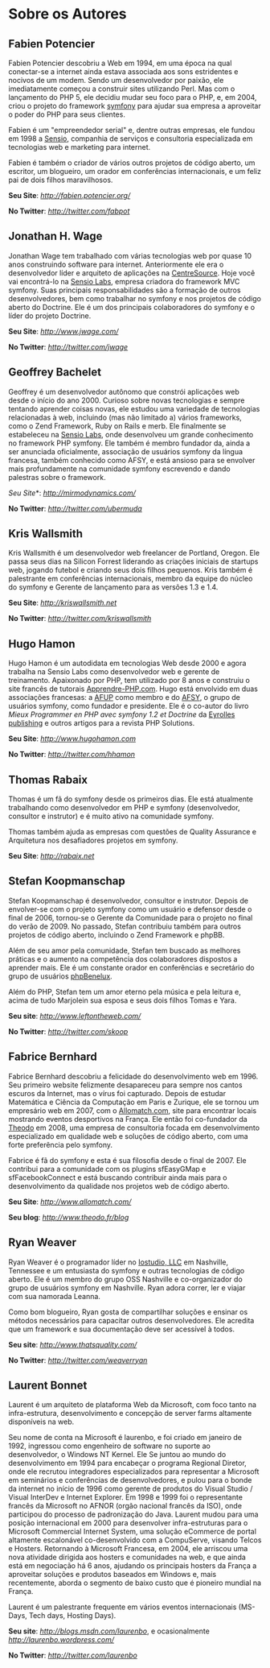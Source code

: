 ﻿Sobre os Autores
=================

Fabien Potencier
----------------

Fabien Potencier descobriu a Web em 1994, em uma época na qual conectar-se a
internet ainda estava associada aos sons estridentes e nocivos de um modem.
Sendo um desenvolvedor por paixão, ele imediatamente começou a construir sites utilizando
Perl. Mas com o lançamento do PHP 5, ele decidiu mudar seu foco para o PHP, e,
em 2004, criou o projeto do framework [symfony](http://www.symfony-project.org/)
para ajudar sua empresa a aproveitar o poder do PHP para seus clientes.

Fabien é um "empreendedor serial" e, dentre outras empresas, ele fundou em 1998 a
[Sensio](http://www.sensio.com/), companhia de serviços e consultoria
especializada em tecnologias web e marketing para internet.

Fabien é também o criador de vários outros projetos de código aberto, um escritor, um
blogueiro, um orador em conferências internacionais, e um feliz pai de dois
filhos maravilhosos.

**Seu Site**: *http://fabien.potencier.org/*

**No Twitter**: *http://twitter.com/fabpot*


Jonathan H. Wage
----------------

Jonathan Wage tem trabalhado com várias tecnologias web por quase 10
anos construindo software para internet. Anteriormente ele era o desenvolvedor líder 
e arquiteto de aplicações na [CentreSource](http://www.centresource.com).
Hoje você vai encontrá-lo na [Sensio Labs](http://www.sensiolabs.com), empresa
criadora do framework MVC symfony. Suas principais responsabilidades são
a formação de outros desenvolvedores, bem como trabalhar no symfony e nos projetos de código aberto do
Doctrine. Ele é um dos principais colaboradores do symfony e o líder do
projeto Doctrine.

**Seu Site**: *http://www.jwage.com/*

**No Twitter**: *http://twitter.com/jwage*


Geoffrey Bachelet
-----------------

Geoffrey é um desenvolvedor autônomo que constrói aplicações web desde o início do ano
2000. Curioso sobre novas tecnologias e sempre tentando aprender coisas novas,
ele estudou uma variedade de tecnologias relacionadas à web, incluindo (mas não limitado a)
vários frameworks, como o Zend Framework, Ruby on Rails e merb. Ele finalmente
se estabeleceu na [Sensio Labs](http://www.sensiolabs.com/), onde desenvolveu um
grande conhecimento no framework PHP symfony. Ele também é membro fundador
da, ainda a ser anunciada oficialmente, associação de usuários symfony da língua francesa,
também conhecido como AFSY, e está ansioso para se envolver mais
profundamente na comunidade symfony escrevendo e dando palestras sobre o framework.

*Seu Site**: *http://mirmodynamics.com/*

**No Twitter**: *http://twitter.com/ubermuda*


Kris Wallsmith
--------------

Kris Wallsmith é um desenvolvedor web freelancer de Portland, Oregon. Ele passa
seus dias na Silicon Forrest liderando as criações iniciais de startups web,
jogando futebol e criando seus dois filhos pequenos. Kris também é palestrante em
conferências internacionais, membro da equipe do núcleo do symfony e Gerente de lançamento
para as versões 1.3 e 1.4.

**Seu Site**: *http://kriswallsmith.net*

**No Twitter**: *http://twitter.com/kriswallsmith*


Hugo Hamon
----------

Hugo Hamon é um autodidata em tecnologias Web desde 2000 e agora
trabalha na Sensio Labs como desenvolvedor web e gerente de treinamento. Apaixonado por 
PHP, tem utilizado por 8 anos e construiu o site francês de tutorais 
[Apprendre-PHP.com](http://www.apprendre-php.com). Hugo está envolvido em duas 
associações francesas: a [AFUP](http://www.afup.org) como membro e do 
[AFSY](http://www.afsy.fr), o grupo de usuários symfony, como fundador e 
presidente. Ele é o co-autor do livro _Mieux Programmer en PHP avec symfony 1.2 et Doctrine_
da [Eyrolles publishing](http://www.editions-eyrolles.com/Livre/9782212124941/symfony) e outros artigos para a revista PHP Solutions.

**Seu Site**: *http://www.hugohamon.com*

**No Twitter**: *http://twitter.com/hhamon*


Thomas Rabaix
-------------

Thomas é um fã do symfony desde os primeiros dias. Ele está atualmente trabalhando como desenvolvedor em PHP e symfony 
(desenvolvedor, consultor e instrutor) e é muito ativo na comunidade symfony.

Thomas também ajuda as empresas com questões de Quality Assurance e Arquitetura
nos desafiadores projetos em symfony.

**Seu Site**: *http://rabaix.net*


Stefan Koopmanschap
-------------------

Stefan Koopmanschap é desenvolvedor, consultor e instrutor. Depois de envolver-se
com o projeto symfony como um usuário e defensor desde o final de 2006, tornou-se
o Gerente da Comunidade para o projeto no final do verão de 2009. No passado,
Stefan contribuiu também para outros projetos de código aberto, incluindo o Zend
Framework e phpBB.

Além de seu amor pela comunidade, Stefan tem buscado as melhores práticas
e o aumento na competência dos colaboradores dispostos a aprender mais. Ele é um constante
orador en conferências e secretário do
grupo de usuários [phpBenelux](http://www.phpbenelux.eu/).

Além do PHP, Stefan tem um amor eterno pela música e pela leitura e, acima de tudo
Marjolein sua esposa e seus dois filhos Tomas e Yara.

**Seu site**: *http://www.leftontheweb.com/*

**No Twitter**: *http://twitter.com/skoop*


Fabrice Bernhard
----------------

Fabrice Bernhard descobriu a felicidade do desenvolvimento web em 1996. Seu primeiro
website felizmente desapareceu para sempre nos cantos escuros da Internet,
mas o vírus foi capturado. Depois de estudar Matemática e Ciência da Computação
em Paris e Zurique, ele se tornou um empresário web em 2007, com o 
[Allomatch.com](http://www.allomatch.com), site para encontrar locais mostrando
eventos desportivos na França. Ele então foi co-fundador da [Theodo](http://www.theodo.fr)
em 2008, uma empresa de consultoria focada em desenvolvimento especializado em qualidade web 
e soluções de código aberto, com uma forte preferência pelo symfony.

Fabrice é fã do symfony e esta é sua filosofia desde o final de 2007. Ele contribui
para a comunidade com os plugins sfEasyGMap e sfFacebookConnect e está 
buscando contribuir ainda mais para o desenvolvimento da qualidade nos projetos web
de código aberto.

**Seu Site**: *http://www.allomatch.com/*

**Seu blog**: *http://www.theodo.fr/blog*


Ryan Weaver
-----------

Ryan Weaver é o programador líder no [Iostudio, LLC](http://www.iostudio.com/)
em Nashville, Tennessee e um entusiasta do symfony e outras tecnologias de
código aberto. Ele é um membro do grupo OSS Nashville e co-organizador
do grupo de usuários symfony em Nashville. Ryan adora correr, ler e viajar
com sua namorada Leanna.

Como bom blogueiro, Ryan gosta de compartilhar soluções e ensinar os métodos necessários
para capacitar outros desenvolvedores. Ele acredita que um framework e sua documentação
deve ser acessível à todos.

**Seu site**: *http://www.thatsquality.com/*

**No Twitter**: *http://twitter.com/weaverryan*


Laurent Bonnet
--------------

Laurent é um arquiteto de plataforma Web da Microsoft, com foco tanto na
infra-estrutura, desenvolvimento e concepção de server farms altamente disponíveis na web.

Seu nome de conta na Microsoft é laurenbo, e foi criado em janeiro de 1992,
ingressou como engenheiro de software no suporte ao desenvolvedor, o Windows NT Kernel. Ele
Se juntou ao mundo do desenvolvimento em 1994 para encabeçar o programa Regional Diretor,
onde ele recrutou integradores especializados para representar a Microsoft em
seminários e conferências de desenvolvedores, e pulou para o bonde da internet no início de 1996
como gerente de produtos do Visual Studio / Visual InterDev e Internet Explorer.
Em 1998 e 1999 foi o representante francês da Microsoft no 
AFNOR (orgão nacional francês da ISO), onde participou do
processo de padronização do Java. Laurent mudou para uma posição internacional em 2000 para
desenvolver infra-estruturas para o Microsoft Commercial Internet System, uma solução eCommerce
de portal altamente escalonável co-desenvolvido com a CompuServe, visando Telcos
e Hosters. Retornando à Microsoft Francesa, em 2004, ele arriscou uma nova atividade
dirigida aos hosters e comunidades na web, e que ainda está em negociação há 6 anos, 
ajudando os principais hosters da França a aproveitar soluções e produtos baseados em Windows
e, mais recentemente, aborda o segmento de baixo custo que é
pioneiro mundial na França.

Laurent é um palestrante frequente em vários eventos internacionais (MS-Days, Tech
days, Hosting Days).

**Seu site**: *http://blogs.msdn.com/laurenbo*, e ocasionalmente *http://laurenbo.wordpress.com/*

**No Twitter**: *http://twitter.com/laurenbo*
